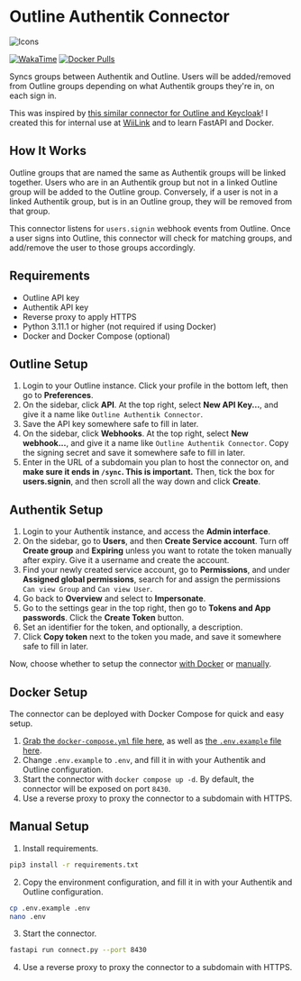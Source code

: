 # Outline Authentik Connector
![Icons](https://skillicons.dev/icons?i=py,fastapi,docker)

[![WakaTime](https://wakatime.com/badge/github/burritosoftware/Outline-Authentik-Connector.svg)](https://wakatime.com/badge/github/burritosoftware/Outline-Authentik-Connector) [![Docker Pulls](https://img.shields.io/docker/pulls/burritosoftware/outline-authentik-connector?logo=docker&logoColor=white)](https://hub.docker.com/r/burritosoftware/outline-authentik-connector)

Syncs groups between Authentik and Outline. Users will be added/removed from Outline groups depending on what Authentik groups they're in, on each sign in.

This was inspired by [this similar connector for Outline and Keycloak](https://gist.github.com/Frando/aa561ca7e6c72ab64b5d17df911c0b1f)! I created this for internal use at [WiiLink](https://github.com/WiiLink24) and to learn FastAPI and Docker.

## How It Works
Outline groups that are named the same as Authentik groups will be linked together. Users who are in an Authentik group but not in a linked Outline group will be added to the Outline group. Conversely, if a user is not in a linked Authentik group, but is in an Outline group, they will be removed from that group.

This connector listens for `users.signin` webhook events from Outline. Once a user signs into Outline, this connector will check for matching groups, and add/remove the user to those groups accordingly.

## Requirements
- Outline API key
- Authentik API key
- Reverse proxy to apply HTTPS
- Python 3.11.1 or higher (not required if using Docker)
- Docker and Docker Compose (optional)

## Outline Setup
1. Login to your Outline instance. Click your profile in the bottom left, then go to **Preferences**.
2. On the sidebar, click **API**. At the top right, select **New API Key...**, and give it a name like `Outline Authentik Connector`.
3. Save the API key somewhere safe to fill in later.
4. On the sidebar, click **Webhooks**. At the top right, select **New webhook...**, and give it a name like `Outline Authentik Connector`. Copy the signing secret and save it somewhere safe to fill in later.
5.  Enter in the URL of a subdomain you plan to host the connector on, and **make sure it ends in `/sync`. This is important.** Then, tick the box for **users.signin**, and then scroll all the way down and click **Create**.

## Authentik Setup
1. Login to your Authentik instance, and access the **Admin interface**.
2. On the sidebar, go to **Users**, and then **Create Service account**. Turn off **Create group** and **Expiring** unless you want to rotate the token manually after expiry. Give it a username and create the account.
3. Find your newly created service account, go to **Permissions**, and under **Assigned global permissions**, search for and assign the permissions `Can view Group` and `Can view User`.
4. Go back to **Overview** and select to **Impersonate**.
5. Go to the settings gear in the top right, then go to **Tokens and App passwords**. Click the **Create Token** button.
6. Set an identifier for the token, and optionally, a description.
7. Click **Copy token** next to the token you made, and save it somewhere safe to fill in later.

Now, choose whether to setup the connector [with Docker](#docker-setup) or [manually](#manual-setup).

## Docker Setup
The connector can be deployed with Docker Compose for quick and easy setup.
1. [Grab the `docker-compose.yml` file here](./docker-compose.yml), as well as [the `.env.example` file here](./.env.example).
2. Change `.env.example` to `.env`, and fill it in with your Authentik and Outline configuration.
3. Start the connector with `docker compose up -d`. By default, the connector will be exposed on port `8430`.
4. Use a reverse proxy to proxy the connector to a subdomain with HTTPS.

## Manual Setup
1. Install requirements.
```sh
pip3 install -r requirements.txt
```
2. Copy the environment configuration, and fill it in with your Authentik and Outline configuration.
```sh
cp .env.example .env
nano .env
```

3. Start the connector.
```sh
fastapi run connect.py --port 8430
```
4. Use a reverse proxy to proxy the connector to a subdomain with HTTPS.